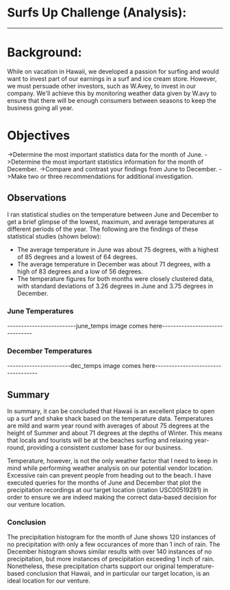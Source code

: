 


# Surfs Up Challenge (Analysis):
__________________________________________________


# Background:

While on vacation in Hawaii, we developed a passion for surfing and would want to invest part of our earnings in a surf and ice cream store. However, we must persuade other investors, such as W.Avey, to invest in our company. We'll achieve this by monitoring weather data given by W.avy to ensure that there will be enough consumers between seasons to keep the business going all year.

# Objectives

   ->Determine the most important statistics data for the month of June.
   ->Determine the most important statistics information for the month of December.
   ->Compare and contrast your findings from June to December.
   ->Make two or three recommendations for additional investigation.


## Observations

I ran statistical studies on the temperature between June and December to get a brief glimpse of the lowest, maximum, and average temperatures at different periods of the year. The following are the findings of these statistical studies (shown below):

-  The average temperature in June was about 75 degrees, with a highest of 85 degrees and a lowest of 64 degrees.
-  The average temperature in December was about 71 degrees, with a high of 83 degrees and a low of 56 degrees.
-  The temperature figures for both months were closely clustered data, with standard deviations of 3.26 degrees in June and 3.75 degrees in December.

### June Temperatures

-------------------------june_temps image comes here-------------------------------


### December Temperatures

-----------------------dec_temps image comes here-----------------------------------

## Summary

In summary, it can be concluded that Hawaii is an excellent place to open up a surf and shake shack based on the temperature data.  Temperatures are mild and warm year round with averages of about 75 degrees at the height of Summer and about 71 degrees at the depths of Winter.  This means that locals and tourists will be at the beaches surfing and relaxing year-round, providing a consistent customer base for our business.

Temperature, however, is not the only weather factor that I need to keep in mind while performing weather analysis on our potential vendor location.  Excessive rain can prevent people from heading out to the beach.  I have executed queries for the months of June and December that plot the precipitation recordings at our target location (station USC00519281) in order to ensure we are indeed making the correct data-based decision for our venture location.


### Conclusion

The precipitation histogram for the month of June shows 120 instances of no precipitation with only a few occurances of more than 1 inch of rain.  The December histogram shows similar results with over 140 instances of no precipitation, but more instances of precipitation exceeding 1 inch of rain.  Nonetheless, these precipitation charts support our original temperature-based conclusion that Hawaii, and in particular our target location, is an ideal location for our venture.
